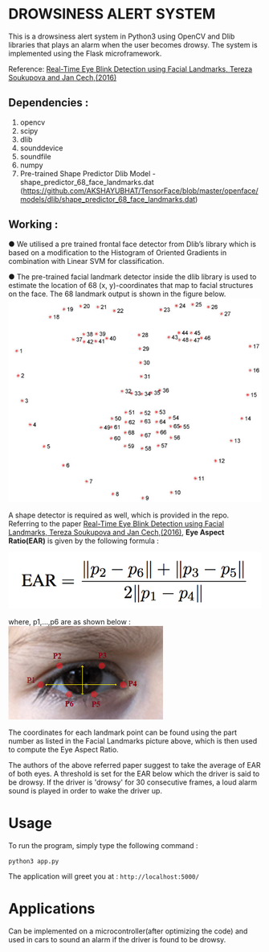 # DROWSINESS ALERT SYSTEM 
This is a drowsiness alert system in Python3 using OpenCV and Dlib libraries that plays an alarm when the user becomes drowsy. The system is implemented using the Flask microframework.

Reference: [Real-Time Eye Blink Detection using Facial Landmarks, Tereza Soukupova and Jan Cech,(2016)](http://vision.fe.uni-lj.si/cvww2016/proceedings/papers/05.pdf)

## Dependencies :
1. opencv
2. scipy
3. dlib
4. sounddevice
5. soundfile
6. numpy
7. Pre-trained Shape Predictor Dlib Model - shape_predictor_68_face_landmarks.dat (https://github.com/AKSHAYUBHAT/TensorFace/blob/master/openface/models/dlib/shape_predictor_68_face_landmarks.dat)

## Working :

● We utilised a pre trained frontal face detector from Dlib’s library which is based on  a modification to the Histogram of Oriented Gradients in combination with Linear  SVM for classification.  

● The pre-trained facial landmark detector inside the dlib library is used to estimate  the location of 68 (x, y)-coordinates that map to facial structures on the face. The 68  landmark output is shown in the figure below.
![Alt](images/FacialLandmarks.png)

A shape detector is required as well, which is provided in the repo. Referring to the paper [Real-Time Eye Blink Detection using Facial Landmarks, Tereza Soukupova and Jan Cech,(2016)](http://vision.fe.uni-lj.si/cvww2016/proceedings/papers/05.pdf), **Eye Aspect Ratio(EAR)** is given by the following formula :

![Alt](images/EyeAspectRatioFormula.png)

where, p1,...,p6 are as shown below :
![Alt](images/EyeAspectRatio.jpg)

The coordinates for each landmark point can be found using the part number as listed in the Facial Landmarks picture above, which is then used to compute the Eye Aspect Ratio.

The authors of the above referred paper suggest to take the average of EAR of both eyes. A threshold is set for the EAR below which the driver is said to be drowsy. If the driver is 'drowsy' for 30 consecutive frames, a loud alarm sound is played in order to wake the driver up.

# Usage

To run the program, simply type the following command :
 ```
 python3 app.py
```
The application will greet you at : `http://localhost:5000/`
# Applications

Can be implemented on a microcontroller(after optimizing the code) and used in cars to sound an alarm if the driver is found to be drowsy.
